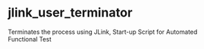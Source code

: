 # jlink_user_terminator
Terminates the process using JLink, Start-up Script for Automated Functional Test
